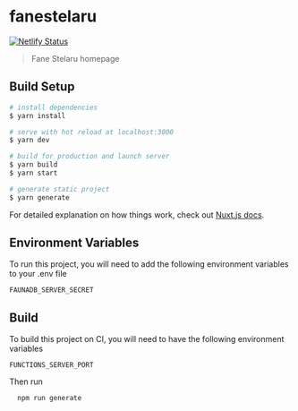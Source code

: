 # fanestelaru

[![Netlify Status](https://api.netlify.com/api/v1/badges/66ae402e-05fb-489b-8269-8e022a253f44/deploy-status)](https://app.netlify.com/sites/fanestelaru/deploys)

> Fane Stelaru homepage

## Build Setup

``` bash
# install dependencies
$ yarn install

# serve with hot reload at localhost:3000
$ yarn dev

# build for production and launch server
$ yarn build
$ yarn start

# generate static project
$ yarn generate
```

For detailed explanation on how things work, check out [Nuxt.js docs](https://nuxtjs.org).

## Environment Variables

To run this project, you will need to add the following environment variables to your .env file

`FAUNADB_SERVER_SECRET`

## Build

To build this project on CI, you will need to have the following environment variables

`FUNCTIONS_SERVER_PORT`

Then run

```bash
  npm run generate
```

